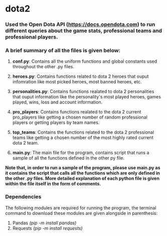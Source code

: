 # dota2

### Used the Open Dota API (https://docs.opendota.com) to run different queries about the game stats, professional teams and professional players.

### A brief summary of all the files is given below:

1. **conf.py**: Contains all the uniform functions and global constants used throughout the other .py files.

2. **heroes.py**: Contains functions related to dota 2 heroes that ouput infomration like most picked heroes, most banned heroes, etc.

3. **personalities.py**: Contains functions realated to dota 2 personalities that ouput information like the personality's most played heroes, games played, wins, loss and account information.

4. **pro_players**: Contains functions realated to the dota 2 current pro_players like getting a chosen number of random professional players or getting players by team names.

5. **top_teams**: Contains the functions related to the dota 2 professional teams like getting a chosen number of the most highly rated current dota 2 team.

6. **main.py**: The main file for the program, contains script that runs a sample of all the functions defined in the other py file.

**Note that, in order to run a sample of the program, please use main.py as it contains the script that calls all the functions which are only defined in the other .py files. More detailed explanation of each python file is given within the file itself in the form of comments.**


### Dependencies

The following modules are required for running the program, the terminal command to download these modules are given alongside in parenthesis:
1. Pandas *(pip -m install pandas)*
2. Requests *(pip -m install requests)*

